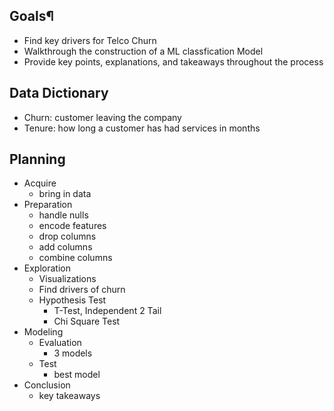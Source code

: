 
## Goals¶
- Find key drivers for Telco Churn
- Walkthrough the construction of a ML classfication Model
- Provide key points, explanations, and takeaways throughout the process

## Data Dictionary
- Churn: customer leaving the company
- Tenure: how long a customer has had services in months

## Planning
- Acquire
    - bring in data
- Preparation
    - handle nulls
    - encode features
    - drop columns
    - add columns
    - combine columns
- Exploration
    - Visualizations
    - Find drivers of churn
    - Hypothesis Test
        - T-Test, Independent 2 Tail
        - Chi Square Test
- Modeling
    - Evaluation
        - 3 models
    - Test
        - best model
- Conclusion
    - key takeaways